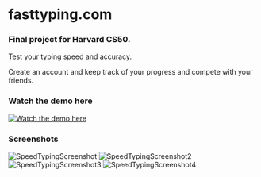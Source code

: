 # fasttyping.com

### Final project for Harvard CS50.

Test your typing speed and accuracy.

Create an account and keep track of your progress and compete with your friends.


### Watch the demo here
[![Watch the demo here](https://user-images.githubusercontent.com/48306717/171768374-73871a65-7900-423e-81e0-85b504af0f7a.png)](https://www.youtube.com/watch?v=Nt79wXmEISk)

### Screenshots

![SpeedTypingScreenshot](https://user-images.githubusercontent.com/48306717/128440889-b860c0f5-0d48-4344-ae52-1fd945aa8f9b.png)
![SpeedTypingScreenshot2](https://user-images.githubusercontent.com/48306717/128451417-12fdd12f-4333-44fe-ab95-9f50d5c16c7d.png)
![SpeedTypingScreenshot3](https://user-images.githubusercontent.com/48306717/128451420-693a8322-cf2a-4097-839e-560d3e90a8d9.png)
![SpeedTypingScreenshot4](https://user-images.githubusercontent.com/48306717/128451429-0c00d204-ba79-4769-ae8b-e8affee7738a.png)

